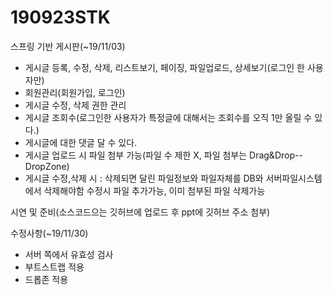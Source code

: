# 190923STK

스프링 기반 게시판(~19/11/03)
 - 게시글 등록, 수정, 삭제, 리스트보기, 페이징, 파일업로드, 상세보기(로그인 한 사용자만)
 - 회원관리(회원가입, 로그인)
 - 게시글 수정, 삭제 권한 관리
 - 게시글 조회수(로그인한 사용자가 특정글에 대해서는 조회수를 오직 1만 올릴 수 있다.)
 - 게시글에 대한 댓글 달 수 있다.
 - 게시글 업로드 시 파일 첨부 가능(파일 수 제한 X, 파일 첨부는 Drag&Drop--DropZone)
 - 게시글 수정,삭제 시 : 삭제되면 달린 파일정보와 파일자체를 DB와 서버파일시스템에서 삭제해야함
			 수정시 파일 추가가능, 이미 첨부된 파일 삭제가능

시연 및 준비(소스코드으는 깃허브에 업로드 후 ppt에 깃허브 주소 첨부)

수정사항(~19/11/30)
 - 서버 쪽에서 유효성 검사
 - 부트스트랩 적용
 - 드롭존 적용
